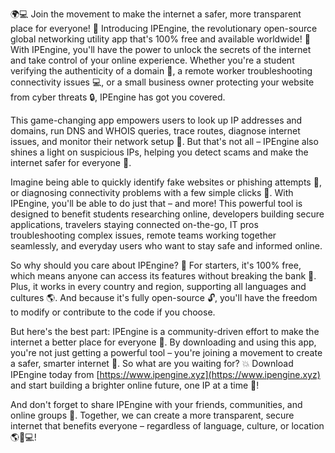 🌍💻 Join the movement to make the internet a safer, more transparent place for everyone! 🚀 Introducing IPEngine, the revolutionary open-source global networking utility app that's 100% free and available worldwide! 📡 With IPEngine, you'll have the power to unlock the secrets of the internet and take control of your online experience. Whether you're a student verifying the authenticity of a domain 🤔, a remote worker troubleshooting connectivity issues 💻, or a small business owner protecting your website from cyber threats 🔒, IPEngine has got you covered.

This game-changing app empowers users to look up IP addresses and domains, run DNS and WHOIS queries, trace routes, diagnose internet issues, and monitor their network setup 🔄. But that's not all – IPEngine also shines a light on suspicious IPs, helping you detect scams and make the internet safer for everyone 💪.

Imagine being able to quickly identify fake websites or phishing attempts 🚨, or diagnosing connectivity problems with a few simple clicks 🔧. With IPEngine, you'll be able to do just that – and more! This powerful tool is designed to benefit students researching online, developers building secure applications, travelers staying connected on-the-go, IT pros troubleshooting complex issues, remote teams working together seamlessly, and everyday users who want to stay safe and informed online.

So why should you care about IPEngine? 🤔 For starters, it's 100% free, which means anyone can access its features without breaking the bank 💸. Plus, it works in every country and region, supporting all languages and cultures 🌎. And because it's fully open-source 🔓, you'll have the freedom to modify or contribute to the code if you choose.

But here's the best part: IPEngine is a community-driven effort to make the internet a better place for everyone 👫. By downloading and using this app, you're not just getting a powerful tool – you're joining a movement to create a safer, smarter internet 🌟. So what are you waiting for? 💥 Download IPEngine today from [https://www.ipengine.xyz](https://www.ipengine.xyz) and start building a brighter online future, one IP at a time 🔧!

And don't forget to share IPEngine with your friends, communities, and online groups 📱. Together, we can create a more transparent, secure internet that benefits everyone – regardless of language, culture, or location 🌎👫💻!